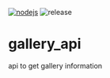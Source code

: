 [![nodejs](https://github.com/4d-for-ios/gallery_api/workflows/Node%20CI/badge.svg)](https://github.com/4d-for-ios/gallery_api/actions?workflow=Node%20CI)
![release](https://img.shields.io/github/v/release/4d-for-ios/gallery_api)

# gallery_api
api to get gallery information
